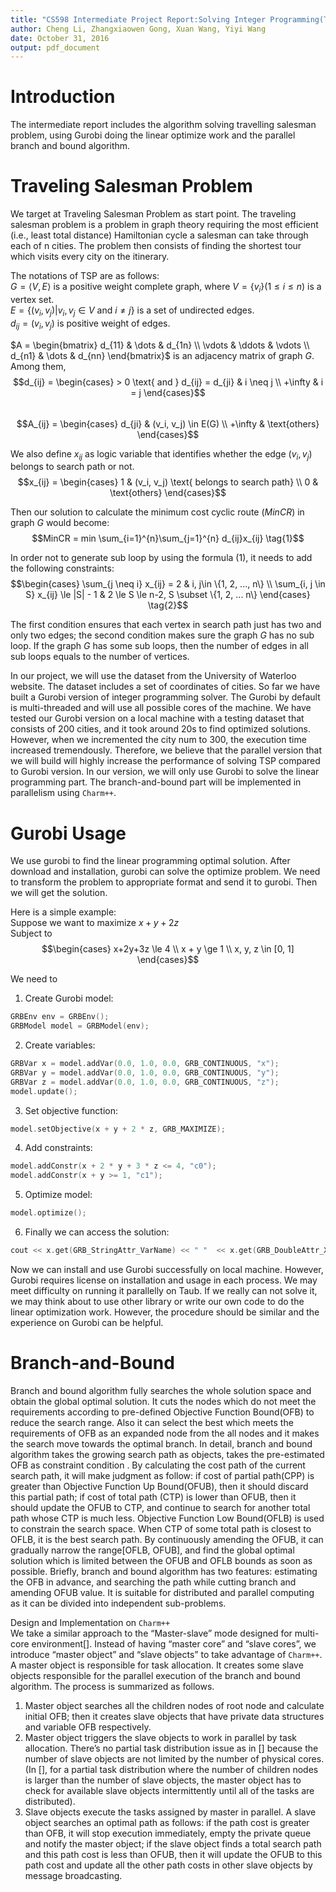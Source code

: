 ```yaml
---
title: "CS598 Intermediate Project Report:Solving Integer Programming(TSP) with Branch-and-Bound"
author: Cheng Li, Zhangxiaowen Gong, Xuan Wang, Yiyi Wang
date: October 31, 2016
output: pdf_document
---
```


# Introduction
The intermediate report includes the algorithm solving travelling salesman problem, using Gurobi doing the linear optimize work and the parallel branch and bound algorithm.   

# Traveling Salesman Problem
We target at Traveling Salesman Problem as start point.  The traveling salesman problem is a problem in graph theory requiring the most efficient (i.e., least total distance) Hamiltonian cycle a salesman can take through each of n cities. The problem then consists of finding the shortest tour which visits every city on the itinerary.  

The notations of TSP are as follows:  
$G = \langle V, E\rangle$ is a positive weight complete graph, where
$V=\{v_i\} (1 \le i \le n)$ is a vertex set.  
$E=\{(v_i, v_j) | v_i, v_j \in V \text{ and } i \neq j \}$ is a set of undirected edges.   
$d_{ij}=(v_i, v_j)$ is positive weight of edges.    

$A = \begin{bmatrix}
d_{11} & \dots & d_{1n} \\
\vdots & \ddots & \vdots \\
d_{n1} & \dots & d_{nn}
\end{bmatrix}$ is an adjacency matrix of graph $G$. Among them,
$$d_{ij} = \begin{cases} > 0 \text{ and } d_{ij} = d_{ji} & i \neq j \\
+\infty & i = j
\end{cases}$$    
$$A_{ij} = \begin{cases} d_{ji} & (v_i, v_j) \in E(G) \\  
+\infty & \text{others} \end{cases}$$    

We also define $x_{ij}$ as logic variable that identifies whether the edge $(v_i, v_j)$ belongs to search path or not.
$$x_{ij} = \begin{cases}
1 & (v_i, v_j) \text{ belongs to search path} \\
0 & \text{others}
\end{cases}$$  

Then our solution to calculate the minimum cost cyclic route ($MinCR$) in graph $G$ would become:  
$$MinCR = min \sum_{i=1}^{n}\sum_{j=1}^{n} d_{ij}x_{ij} \tag{1}$$

In order not to generate sub loop by using the formula $(1)$, it needs to add the following constraints:  
$$\begin{cases}  
\sum_{j \neq i} x_{ij} = 2 & i, j\in \{1, 2, ..., n\} \\
\sum_{i, j \in S} x_{ij} \le |S| - 1 & 2 \le S \le n-2, S \subset \{1, 2, ... n\}
\end{cases} \tag{2}$$  

The first condition ensures that each vertex in search path just has two and only two edges; the second condition makes sure the graph $G$ has no sub loop. If the graph $G$ has some sub loops, then the number of edges in all sub loops equals to the number of vertices.    

In our project, we will use the dataset from the University of Waterloo website. The dataset includes a set of coordinates of cities. So far we have built a Gurobi version of  integer programming solver. The Gurobi by default is multi-threaded and will use all possible cores of the machine. We have tested our Gurobi version on a local machine with a testing dataset that consists of 200 cities, and it took around 20s to find optimized solutions. However, when we incremented the city num to 300, the execution time increased tremendously. Therefore, we believe that the parallel version that we will build will highly increase the performance of solving TSP compared to Gurobi version. In our version, we will only use Gurobi to solve the linear programming part. The branch-and-bound part will be implemented in parallelism using `Charm++`.

# Gurobi Usage  
We use gurobi to find the linear programming optimal solution. After download and installation, gurobi can solve the optimize problem. We need to transform the problem to appropriate format and send it to gurobi. Then we will get the solution.   

Here is a simple example:  
Suppose we want to maximize $x+y+2z$  
Subject to $$\begin{cases}  
x+2y+3z \le 4 \\
x + y \ge 1 \\
x, y, z \in [0, 1]
\end{cases}$$  

We need to  

1. Create Gurobi model:  
```cpp
GRBEnv env = GRBEnv();
GRBModel model = GRBModel(env);
```
2. Create variables:  
```cpp  
GRBVar x = model.addVar(0.0, 1.0, 0.0, GRB_CONTINUOUS, "x");
GRBVar y = model.addVar(0.0, 1.0, 0.0, GRB_CONTINUOUS, "y");
GRBVar z = model.addVar(0.0, 1.0, 0.0, GRB_CONTINUOUS, "z");
model.update();
```
3. Set objective function:  
```cpp
model.setObjective(x + y + 2 * z, GRB_MAXIMIZE);
```

4. Add constraints:  
```cpp
model.addConstr(x + 2 * y + 3 * z <= 4, "c0");
model.addConstr(x + y >= 1, "c1");
```  

5. Optimize model:  
```cpp
model.optimize();
```

6. Finally we can access the solution:  
```cpp
cout << x.get(GRB_StringAttr_VarName) << " "  << x.get(GRB_DoubleAttr_X) << endl;
```  

Now we can install and use Gurobi successfully on local machine. However, Gurobi requires license on installation and usage in each process. We may meet difficulty on running it parallelly on Taub. If we really can not solve it, we may think about to use other library or write our own code to do the linear optimization work. However, the procedure should be similar and the experience on Gurobi can be helpful.  

# Branch-and-Bound  
Branch and bound algorithm fully searches the whole solution space and obtain the global optimal solution. It cuts the nodes which do not meet the requirements according to pre-defined Objective Function Bound(OFB) to reduce the search range. Also it can select the best which meets the requirements of OFB as an expanded node from the all nodes and it makes the search move towards the optimal branch. In detail, branch and bound algorithm takes the growing search path as objects, takes the pre-estimated OFB as constraint condition . By calculating the cost path of the current search path, it will make judgment as follow: if cost of partial path(CPP) is greater than Objective Function Up Bound(OFUB), then it should discard this partial path; if cost of total path (CTP)  is lower than OFUB, then it should update the OFUB to CTP, and continue to search for another total path whose CTP is much less. Objective Function Low Bound(OFLB) is used to constrain the search space. When CTP of some total path is closest to OFLB, it is the best search path. By continuously amending the OFUB, it can gradually narrow the range[OFLB, OFUB], and find the global optimal solution which is limited between the OFUB and OFLB bounds as soon as possible.
Briefly, branch and bound algorithm has two features: estimating the OFB in advance, and searching the path while cutting branch and amending OFUB value. It is suitable for distributed and parallel computing as it can be divided into independent sub-problems.


Design and Implementation on `Charm++`			
We take a similar approach to  the “Master-slave” mode designed for multi-core environment[]. Instead of having “master core” and “slave cores”, we introduce “master object” and “slave objects” to take advantage of `Charm++`. A master object is responsible for task allocation. It creates some slave objects responsible for the parallel execution of the branch and bound algorithm. The process is summarized as follows. 	 

1. Master object searches all the children nodes of root node and calculate initial OFB; then it creates slave objects that have private data structures and variable OFB respectively.
2. Master object triggers the slave objects to work in parallel by task allocation. There’s no partial task distribution issue as in [] because the number of slave objects are not limited by the number of physical cores. (In [], for a partial task distribution where the number of children nodes is larger than the number of slave objects, the master object has to check for available slave objects intermittently until all of the tasks are distributed).
3. Slave objects execute the tasks assigned by master in parallel. A slave object searches an optimal path as follows: if the path cost is greater than OFB, it will stop execution immediately, empty the private queue and notify the master object; if the slave object  finds a total search path and this path cost is less than OFUB, then it will update the OFUB to this path cost and update all the other path costs in other slave objects by message broadcasting.

